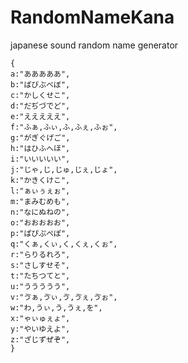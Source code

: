 # RandomNameKana
japanese sound random name generator

```
{
a:"あああああ",
b:"ばびぶべぼ",
c:"かしくせこ",
d:"だぢづでど",
e:"えええええ",
f:"ふぁ,ふぃ,ふ,ふぇ,ふぉ",
g:"がぎぐげご",
h:"はひふへほ",
i:"いいいいい",
j:"じゃ,じ,じゅ,じぇ,じょ",
k:"かきくけこ",
l:"ぁぃぅぇぉ",
m:"まみむめも",
n:"なにぬねの",
o:"おおおおお",
p:"ぱぴぷぺぽ",
q:"くぁ,くぃ,く,くぇ,くぉ",
r:"らりるれろ",
s:"さしすせそ",
t:"たちつてと",
u:"ううううう",
v:"ゔぁ,ゔぃ,ゔ,ゔぇ,ゔぉ",
w:"わ,うぃ,う,うぇ,を",
x:"ゃぃゅぇょ",
y:"やいゆえよ",
z:"ざじずぜぞ",
}
```
